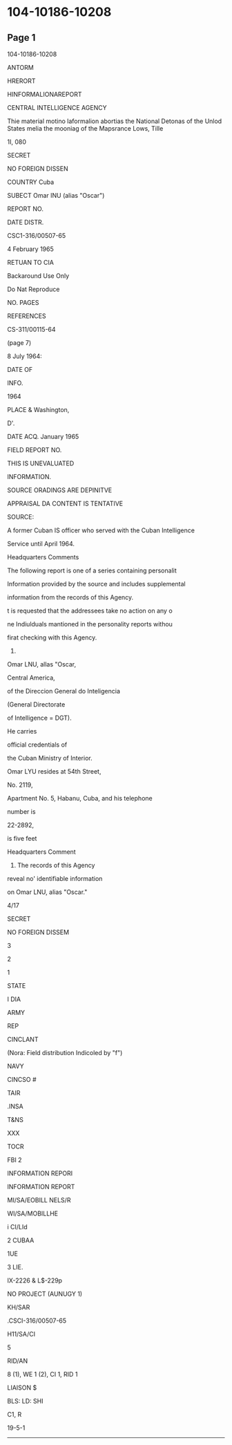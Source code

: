 # 104-10186-10208

## Page 1

104-10186-10208

ANTORM

HRERORT

HINFORMALIONAREPORT

CENTRAL INTELLIGENCE AGENCY

Thie material motino laformalion abortias the National Detonas of the Unlod States melia the mooniag of the Mapsrance Lows, Tille

1I, 080

SECRET

NO FOREIGN DISSEN

COUNTRY Cuba

SUBECT Omar INU (alias "Oscar")

REPORT NO.

DATE DISTR.

CSC1-316/00507-65

4 February 1965

RETUAN TO CIA

Backaround Use Only

Do Nat Reproduce

NO. PAGES

REFERENCES

CS-311/00115-64

(page 7)

8 July 1964:

DATE OF

INFO.

1964

PLACE & Washington,

D'.

DATE ACQ. January 1965

FIELD REPORT NO.

THIS IS UNEVALUATED

INFORMATION.

SOURCE ORADINGS ARE DEPINITVE

APPRAISAL DA CONTENT IS TENTATIVE

SOURCE:

A former Cuban IS officer who served with the Cuban Intelligence

Service until April 1964.

Headquarters Comments

The following report is one of a series containing personalit

Information provided by the source and includes supplemental

information from the records of this Agency.

t is requested that the addressees take no action on any o

ne Indiulduals mantioned in the personality reports withou

firat checking with this Agency.

1.

Omar LNU, allas "Oscar,

Central America,

of the Direccion General do Inteligencia

(General Directorate

of Intelligence = DGT).

He carries

official credentials of

the Cuban Ministry of Interior.

Omar LYU resides at 54th Street,

No. 2119,

Apartment No. 5, Habanu, Cuba, and his telephone

number is

22-2892,

is five feet

Headquarters Comment

1. The records of this Agency

reveal no' identifiable information

on Omar LNU, alias "Oscar."

4/17

SECRET

NO FOREIGN DISSEM

3

2

1

STATE

I DIA

ARMY

REP

CINCLANT

(Nora: Field distribution Indicoled by "f")

NAVY

CINCSO #

TAIR

.INSA

T&NS

XXX

TOCR

FBI 2

INFORMATION REPORI

INFORMATION REPORT

MI/SA/EOBILL NELS/R

WI/SA/MOBILLHE

i CI/LId

2 CUBAA

1UE

3 LIE.

IX-2226 & L$-229p

NO PROJECT (AUNUGY 1)

KH/SAR

.CSCI-316/00507-65

H11/SA/CI

5

RID/AN

8 (1), WE 1 (2), CI 1, RID 1

LIAISON $

BLS: LD: SHI

C1, R

19-5-1

---

